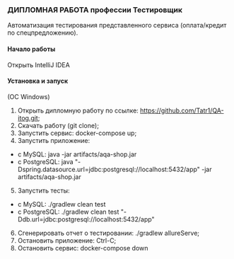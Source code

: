 ### ДИПЛОМНАЯ РАБОТА профессии Тестировщик

Автоматизация тестирования представленного сервиса (оплата/кредит по спецпредложению).

#### Начало работы
Открыть IntelliJ IDEA

#### Установка и запуск
(ОС Windows)
1. Открыть дипломную работу по ссылке: https://github.com/Tatr1/QA-itog.git;
2. Скачать работу (git clone);
3. Запустить сервис: docker-compose up;
4. Запустить приложение: <!---java -jar artifacts/aqa-shop.jar-->
- c MySQL: java <!---"-Dspring.datasource.url=jdbc:mysql://localhost:3300/app"--> -jar artifacts/aqa-shop.jar
- c PostgreSQL: java "-Dspring.datasource.url=jdbc:postgresql://localhost:5432/app" -jar artifacts/aqa-shop.jar
5. Запустить тесты: 
- c MySQL: ./gradlew clean test <!---"-Ddb.url=jdbc:mysql://localhost:3300/app"-->
- c PostgreSQL: ./gradlew clean test "-Ddb.url=jdbc:postgresql://localhost:5432/app"
6. Сгенерировать отчет о тестировании: ./gradlew allureServe;
7. Остановить приложение: Ctrl-C;
8. Остановить сервис: docker-compose down 

